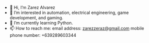 - 👋 Hi, I’m Zarez Alvarez
- 👀 I’m interested in automation, electrical engineering, game development, and gaming.
- 🌱 I’m currently learning Python.
- 📫 How to reach me:
          email address: zarezzeraz@gmail.com
          mobile phone number: +639289603344

<!---
ahahpogi/ahahpogi is a ✨ special ✨ repository because its `README.md` (this file) appears on your GitHub profile.
You can click the Preview link to take a look at your changes.
--->
